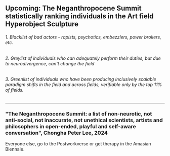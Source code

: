 

## Upcoming: The Neganthropocene Summit statistically ranking individuals in the Art field Hyperobject Sculpture

###### 1. Blacklist of bad actors - rapists, psychotics, embezzlers, power brokers, etc. 
###### 2. Greylist of individuals who can adequately perform their duties, but due to neurodivergence, can't change the field

###### 3. Greenlist of individuals who have been producing inclusively scalable paradigm shifts in the field and across fields, verifiable only by the top 11% of fields.



---
### "The Neganthropocene Summit: a list of non-neurotic, not anti-social, not inaccurate, not unethical scientists, artists and philosophers in open-ended, playful and self-aware conversation", Chongha Peter Lee, 2024

Everyone else, go to the Postworkverse or get therapy in the Amasian Biennale.